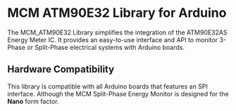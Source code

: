 # MCM ATM90E32 Library for Arduino

The MCM_ATM90E32 Library simplifies the integration of the ATM90E32AS Energy Meter IC. It provides an easy-to-use interface and API to monitor 3-Phase or Split-Phase electrical systems with Arduino boards.

## Hardware Compatibility

This library is compatible with all Arduino boards that features an SPI interface. Although the MCM Split-Phase Energy Monitor is designed for the **Nano** form factor.